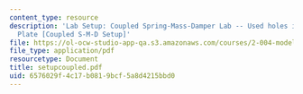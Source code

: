 ```yaml
---
content_type: resource
description: 'Lab Setup: Coupled Spring-Mass-Damper Lab -- Used holes in the Optical
  Plate [Coupled S-M-D Setup]'
file: https://ol-ocw-studio-app-qa.s3.amazonaws.com/courses/2-004-modeling-dynamics-and-control-ii-spring-2003/6576029f4c17b0819bcf5a8d4215bbd0_setupcoupled.pdf
file_type: application/pdf
resourcetype: Document
title: setupcoupled.pdf
uid: 6576029f-4c17-b081-9bcf-5a8d4215bbd0
---
```

